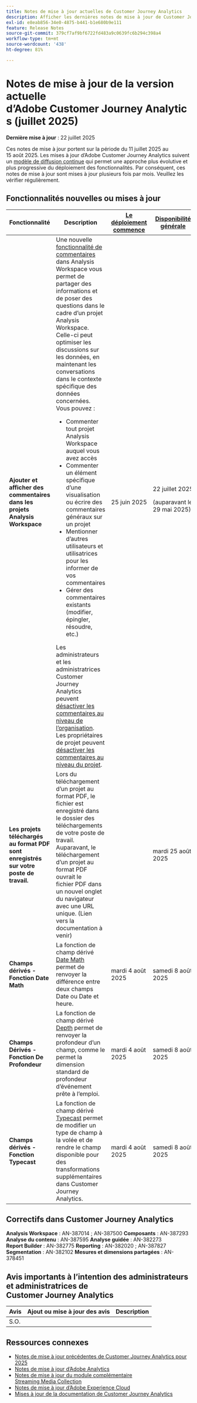 ```yaml
---
title: Notes de mise à jour actuelles de Customer Journey Analytics
description: Afficher les dernières notes de mise à jour de Customer Journey Analytics
exl-id: e8eab856-34e0-4875-b441-b1e680b9e111
feature: Release Notes
source-git-commit: 379cf7af9bf6722fd483a9c0639fc6b294c398a4
workflow-type: tm+mt
source-wordcount: '438'
ht-degree: 81%

---
```


# Notes de mise à jour de la version actuelle d’Adobe Customer Journey Analytics (juillet 2025)

**Dernière mise à jour** : 22 juillet 2025


Ces notes de mise à jour portent sur la période du 11 juillet 2025 au 15 août 2025. Les mises à jour d’Adobe Customer Journey Analytics suivent un [modèle de diffusion continue](releases.md) qui permet une approche plus évolutive et plus progressive du déploiement des fonctionnalités. Par conséquent, ces notes de mise à jour sont mises à jour plusieurs fois par mois. Veuillez les vérifier régulièrement.

## Fonctionnalités nouvelles ou mises à jour

| Fonctionnalité | Description | [Le déploiement commence](releases.md) | [Disponibilité générale](releases.md) |
| ----------- | ---------- | ------- | ---- |
| **Ajouter et afficher des commentaires dans les projets Analysis Workspace** | Une nouvelle [fonctionnalité de commentaires](https://experienceleague.adobe.com/fr/docs/analytics-platform/using/cja-workspace/build-workspace-project/comment-projects) dans Analysis Workspace vous permet de partager des informations et de poser des questions dans le cadre d’un projet Analysis Workspace. Celle-ci peut optimiser les discussions sur les données, en maintenant les conversations dans le contexte spécifique des données concernées. Vous pouvez : <ul><li>Commenter tout projet Analysis Workspace auquel vous avez accès</li><li>Commenter un élément spécifique d’une visualisation ou écrire des commentaires généraux sur un projet</li><li>Mentionner d’autres utilisateurs et utilisatrices pour les informer de vos commentaires</li><li>Gérer des commentaires existants (modifier, épingler, résoudre, etc.)</li></ul>Les administrateurs et les administratrices Customer Journey Analytics peuvent [désactiver les commentaires au niveau de l’organisation](https://experienceleague.adobe.com/fr/docs/analytics-platform/using/cja-workspace/user-preferences#ims-organization-preferences). Les propriétaires de projet peuvent [désactiver les commentaires au niveau du projet](https://experienceleague.adobe.com/fr/docs/analytics-platform/using/cja-workspace/build-workspace-project/create-projects). | 25 juin 2025 | 22 juillet 2025 <p>(auparavant le 29 mai 2025)</p> |
| **Les projets téléchargés au format PDF sont enregistrés sur votre poste de travail.** | Lors du téléchargement d’un projet au format PDF, le fichier est enregistré dans le dossier des téléchargements de votre poste de travail. Auparavant, le téléchargement d’un projet au format PDF ouvrait le fichier PDF dans un nouvel onglet du navigateur avec une URL unique. (Lien vers la documentation à venir) | | mardi 25 août 2025 |
| **Champs dérivés - Fonction Date Math** | La fonction de champ dérivé [Date Math](/help/data-views/derived-fields/derived-fields.md#date-math) permet de renvoyer la différence entre deux champs Date ou Date et heure. | mardi 4 août 2025 | samedi 8 août 2025 |
| **Champs Dérivés - Fonction De Profondeur** | La fonction de champ dérivé [Depth](/help/data-views/derived-fields/derived-fields.md#depth) permet de renvoyer la profondeur d’un champ, comme le permet la dimension standard de profondeur d’événement prête à l’emploi. | mardi 4 août 2025 | samedi 8 août 2025 |
| **Champs dérivés - Fonction Typecast** | La fonction de champ dérivé [Typecast](/help/data-views/derived-fields/derived-fields.md#typecast) permet de modifier un type de champ à la volée et de rendre le champ disponible pour des transformations supplémentaires dans Customer Journey Analytics. | mardi 4 août 2025 | samedi 8 août 2025 |

## Correctifs dans Customer Journey Analytics

**Analysis Workspace** : AN-387014 ; AN-387500
**Composants** : AN-387293
**Analyse du contenu** : AN-387595
**Analyse guidée** : AN-382273
**Report Builder** : AN-382775
**Reporting** : AN-382020 ; AN-387827
**Segmentation** : AN-382102
**Mesures et dimensions partagées** : AN-378451


## Avis importants à l’intention des administrateurs et administratrices de Customer Journey Analytics

| Avis | Ajout ou mise à jour des avis | Description |
| --- | --- | --- |
| S.O. | | |

## Ressources connexes

* [Notes de mise à jour précédentes de Customer Journey Analytics pour 2025](/help/release-notes/2025.md)
* [Notes de mise à jour d’Adobe Analytics](https://experienceleague.adobe.com/docs/analytics/release-notes/latest.html?lang=fr)
* [Notes de mise à jour du module complémentaire Streaming Media Collection](https://experienceleague.adobe.com/docs/media-analytics/using/additional-resources/release-notes.html?lang=fr)
* [Notes de mise à jour d’Adobe Experience Cloud](https://experienceleague.adobe.com/docs/release-notes/experience-cloud/current.html?lang=fr)
* [Mises à jour de la documentation de Customer Journey Analytics](/help/release-notes/doc-changes.md)
